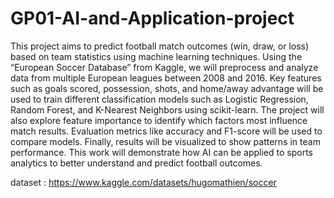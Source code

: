 # GP01-AI-and-Application-project
This project aims to predict football match outcomes (win, draw, or loss) based on team statistics using machine learning techniques. Using the “European Soccer Database” from Kaggle, we will preprocess and analyze data from multiple European leagues between 2008 and 2016. Key features such as goals scored, possession, shots, and home/away advantage will be used to train different classification models such as Logistic Regression, Random Forest, and K-Nearest Neighbors using scikit-learn. The project will also explore feature importance to identify which factors most influence match results. Evaluation metrics like accuracy and F1-score will be used to compare models. Finally, results will be visualized to show patterns in team performance. This work will demonstrate how AI can be applied to sports analytics to better understand and predict football outcomes.

dataset : https://www.kaggle.com/datasets/hugomathien/soccer
